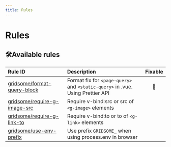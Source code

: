 ```yaml
---
title: Rules
---
```


<!-- This file has been automatically generated, in order to update it's content execute "npm run update" -->

# Rules

## 🛠Available rules

| Rule ID                                                    | Description                                                                    | Fixable  |
| :--------------------------------------------------------- | :----------------------------------------------------------------------------- | :------: |
| [gridsome/format-query-block](/rules/format-query-block)   | Format fix for `<page-query>` and `<static-query>` in .vue. Using Prettier API | :wrench: |
| [gridsome/require-g-image-src](/rules/require-g-image-src) | Require v-bind:src or src of `<g-image>` elements                              |          |
| [gridsome/require-g-link-to](/rules/require-g-link-to)     | Require v-bind:to or to of `<g-link>` elements                                 |          |
| [gridsome/use-env-prefix](/rules/use-env-prefix)           | Use prefix `GRIDSOME_` when using process.env in browser                       |          |
